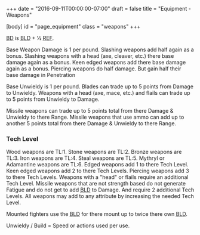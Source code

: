 +++
date = "2016-09-11T00:00:00-07:00"
draft = false
title = "Equipment - Weapons"

[body]
	id = "page_equipment"
	class = "weapons"
+++

<abbr title="Base Damage">BD</abbr> is <abbr title="Biuld">BLD</abbr> + ½ <abbr title="Reflexes">REF</abbr>.

Base Weapon Damage is 1 per pound.
Slashing weapons add half again as a bonus.
Slashing weapons with a head (axe, cleaver, etc.) there base damage again as a bonus.
Keen edged weapons add there base damage again as a bonus.
Piercing weapons do half damage. But gain half their base damage in Penetration

Base Unwieldy is 1 per pound.
Blades can trade up to 5 points from Damage to Unwieldy.
Weapons with a head (axe, mace, etc.) and flails can trade up to 5 points from Unwieldy to Damage.

Missile weapons can trade up to 5 points total from there Damage & Unwieldy to there Range.
Missile weapons that use ammo can add up to another 5 points total from there Damage & Unwieldy to there Range.

### Tech Level

Wood weapons are TL:1.
Stone weapons are TL:2.
Bronze weapons are TL:3.
Iron weapons are TL:4.
Steal weapons are TL:5.
Mythryl or Adamantine weapons are TL:6.
Edged weapons add 1 to there Tech Level.
Keen edged weapons add 2 to there Tech Levels.
Piercing weapons add 3 to there Tech Levels.
Weapons with a "head" or flails require an additional Tech Level.
Missile weapons that are not strength based do not generate Fatigue and do not get to add <abbr title="Biuld">BLD</abbr> to Damage. And require 2 additional Tech Levels.
All weapons may add to any attribute by increasing the needed Tech Level.

Mounted fighters use the <abbr title="Biuld">BLD</abbr> for there mount up to twice there own <abbr title="Biuld">BLD</abbr>.

Unwieldy / Build = Speed or actions used per use.
